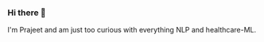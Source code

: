 ### Hi there 👋
I'm Prajeet and am just too curious with everything NLP and healthcare-ML.
<!--
**prajeet26/prajeet26** is a ✨ _special_ ✨ repository because its `README.md` (this file) appears on your GitHub profile.

Here are some ideas to get you started:

- 🔭 I’m currently working on building a conversational AI chatbot looking to replace a potential therapist , for the HUMAN.HOW group through Omdena.
- 👯 I’m looking to collaborate on anything in the domain of DL/NLP/CV and expand my horizon of knowledge on the ever increasing space.
- 📫 reach me at https://www.linkedin.com/in/prajeet-katari-6769331a1/
-->
